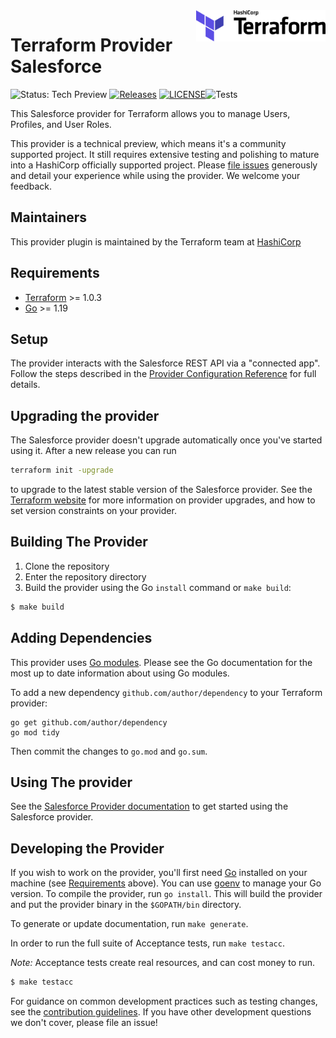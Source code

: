 <a href="https://terraform.io">
    <img src=".github/terraform_logo.svg" alt="Terraform logo" title="Terraform" align="right" height="50" />
</a>

# Terraform Provider Salesforce

![Status: Tech Preview](https://img.shields.io/badge/status-experimental-EAAA32) [![Releases](https://img.shields.io/github/release/hashicorp/terraform-provider-salesforce.svg)](https://github.com/hashicorp/terraform-provider-salesforce/releases)
[![LICENSE](https://img.shields.io/github/license/hashicorp/terraform-provider-salesforce.svg)](https://github.com/hashicorp/terraform-provider-salesforce/blob/main/LICENSE)![Tests](https://github.com/hashicorp/terraform-provider-salesforce/workflows/Tests/badge.svg)

This Salesforce provider for Terraform allows you to manage Users, Profiles, and User Roles.

This provider is a technical preview, which means it's a community supported project. It still requires extensive testing and polishing to mature into a HashiCorp officially supported project. Please [file issues](https://github.com/hashicorp/terraform-provider-salesforce/issues/new/choose) generously and detail your experience while using the provider. We welcome your feedback.

## Maintainers

This provider plugin is maintained by the Terraform team at [HashiCorp](https://www.hashicorp.com/)

## Requirements

-	[Terraform](https://www.terraform.io/downloads.html) >= 1.0.3
-	[Go](https://golang.org/doc/install) >= 1.19

## Setup

The provider interacts with the Salesforce REST API via a "connected app". Follow the steps described in the [Provider Configuration Reference](https://registry.terraform.io/providers/hashicorp/salesforce/latest/docs) for full details.

## Upgrading the provider

The Salesforce provider doesn't upgrade automatically once you've started using it. After a new release you can run

```bash
terraform init -upgrade
```

to upgrade to the latest stable version of the Salesforce provider. See the [Terraform website](https://www.terraform.io/docs/configuration/providers.html#provider-versions)
for more information on provider upgrades, and how to set version constraints on your provider.

## Building The Provider

1. Clone the repository
1. Enter the repository directory
1. Build the provider using the Go `install` command or `make build`:
```sh
$ make build
```

## Adding Dependencies

This provider uses [Go modules](https://github.com/golang/go/wiki/Modules).
Please see the Go documentation for the most up to date information about using Go modules.

To add a new dependency `github.com/author/dependency` to your Terraform provider:

```
go get github.com/author/dependency
go mod tidy
```

Then commit the changes to `go.mod` and `go.sum`.

## Using The provider

See the [Salesforce Provider documentation](https://registry.terraform.io/providers/hashicorp/salesforce/latest/docs) to get started using the
Salesforce provider.

## Developing the Provider

If you wish to work on the provider, you'll first need [Go](http://www.golang.org) installed on your machine (see [Requirements](#requirements) above).
You can use [goenv](https://github.com/syndbg/goenv) to manage your Go version.
To compile the provider, run `go install`. This will build the provider and put the provider binary in the `$GOPATH/bin` directory.

To generate or update documentation, run `make generate`.

In order to run the full suite of Acceptance tests, run `make testacc`.

*Note:* Acceptance tests create real resources, and can cost money to run.

```sh
$ make testacc
```

For guidance on common development practices such as testing changes, see the [contribution guidelines](https://github.com/hashicorp/terraform-provider-salesforce/blob/main/.github/CONTRIBUTING.md).
If you have other development questions we don't cover, please file an issue!
